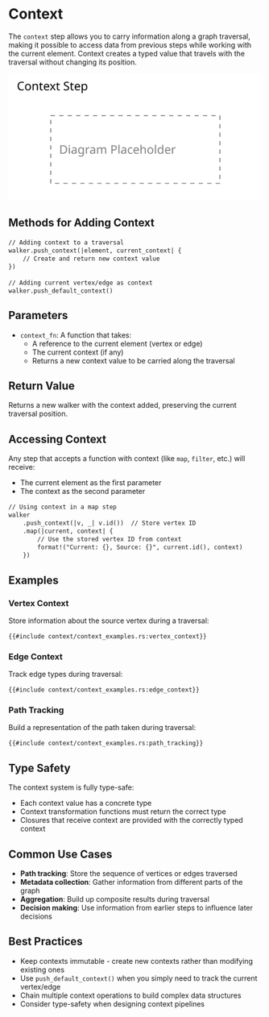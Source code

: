 # Context

The `context` step allows you to carry information along a graph traversal, making it possible to access data from previous steps while working with the current element. Context creates a typed value that travels with the traversal without changing its position.

<object data="images/context.svg" type="image/svg+xml">
    <img src="images/context.svg" alt="Context Step Diagram" />
</object>

## Methods for Adding Context

```rust,noplayground
// Adding context to a traversal
walker.push_context(|element, current_context| {
    // Create and return new context value
})

// Adding current vertex/edge as context
walker.push_default_context()
```

## Parameters

- `context_fn`: A function that takes:
  - A reference to the current element (vertex or edge)
  - The current context (if any)
  - Returns a new context value to be carried along the traversal

## Return Value

Returns a new walker with the context added, preserving the current traversal position.

## Accessing Context

Any step that accepts a function with context (like `map`, `filter`, etc.) will receive:
- The current element as the first parameter
- The context as the second parameter

```rust,noplayground
// Using context in a map step
walker
    .push_context(|v, _| v.id())  // Store vertex ID
    .map(|current, context| {
        // Use the stored vertex ID from context
        format!("Current: {}, Source: {}", current.id(), context)
    })
```

## Examples

### Vertex Context

Store information about the source vertex during a traversal:

```rust,noplayground
{{#include context/context_examples.rs:vertex_context}}
```

### Edge Context

Track edge types during traversal:

```rust,noplayground
{{#include context/context_examples.rs:edge_context}}
```

### Path Tracking

Build a representation of the path taken during traversal:

```rust,noplayground
{{#include context/context_examples.rs:path_tracking}}
```

## Type Safety

The context system is fully type-safe:

- Each context value has a concrete type
- Context transformation functions must return the correct type
- Closures that receive context are provided with the correctly typed context

## Common Use Cases

- **Path tracking**: Store the sequence of vertices or edges traversed
- **Metadata collection**: Gather information from different parts of the graph
- **Aggregation**: Build up composite results during traversal
- **Decision making**: Use information from earlier steps to influence later decisions

## Best Practices

- Keep contexts immutable - create new contexts rather than modifying existing ones
- Use `push_default_context()` when you simply need to track the current vertex/edge
- Chain multiple context operations to build complex data structures
- Consider type-safety when designing context pipelines
